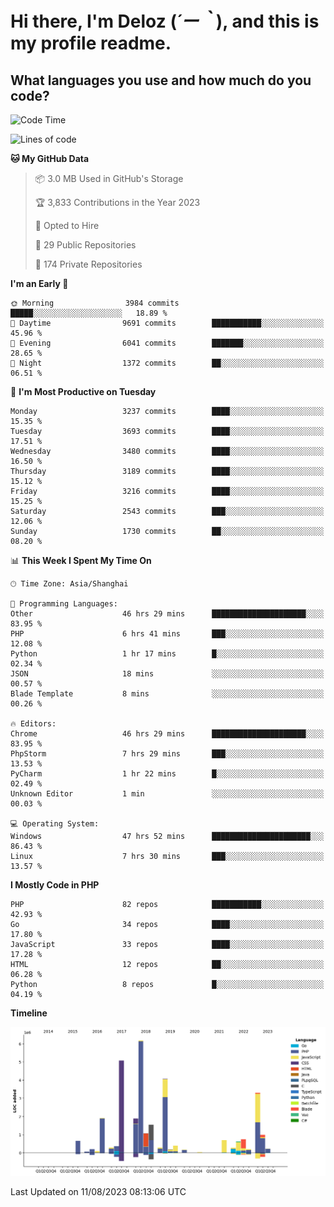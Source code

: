 # **Hi there, I'm Deloz (*´ー｀*), and this is my profile readme.**

## **What languages you use and how much do you code?**

<!--START_SECTION:waka-->
![Code Time](http://img.shields.io/badge/Code%20Time-2%2C108%20hrs%2027%20mins-blue)

![Lines of code](https://img.shields.io/badge/From%20Hello%20World%20I%27ve%20Written-31.5%20million%20lines%20of%20code-blue)

**🐱 My GitHub Data** 

> 📦 3.0 MB Used in GitHub's Storage 
 > 
> 🏆 3,833 Contributions in the Year 2023
 > 
> 💼 Opted to Hire
 > 
> 📜 29 Public Repositories 
 > 
> 🔑 174 Private Repositories 
 > 
**I'm an Early 🐤** 

```text
🌞 Morning                3984 commits        █████░░░░░░░░░░░░░░░░░░░░   18.89 % 
🌆 Daytime                9691 commits        ███████████░░░░░░░░░░░░░░   45.96 % 
🌃 Evening                6041 commits        ███████░░░░░░░░░░░░░░░░░░   28.65 % 
🌙 Night                  1372 commits        ██░░░░░░░░░░░░░░░░░░░░░░░   06.51 % 
```
📅 **I'm Most Productive on Tuesday** 

```text
Monday                   3237 commits        ████░░░░░░░░░░░░░░░░░░░░░   15.35 % 
Tuesday                  3693 commits        ████░░░░░░░░░░░░░░░░░░░░░   17.51 % 
Wednesday                3480 commits        ████░░░░░░░░░░░░░░░░░░░░░   16.50 % 
Thursday                 3189 commits        ████░░░░░░░░░░░░░░░░░░░░░   15.12 % 
Friday                   3216 commits        ████░░░░░░░░░░░░░░░░░░░░░   15.25 % 
Saturday                 2543 commits        ███░░░░░░░░░░░░░░░░░░░░░░   12.06 % 
Sunday                   1730 commits        ██░░░░░░░░░░░░░░░░░░░░░░░   08.20 % 
```


📊 **This Week I Spent My Time On** 

```text
🕑︎ Time Zone: Asia/Shanghai

💬 Programming Languages: 
Other                    46 hrs 29 mins      █████████████████████░░░░   83.95 % 
PHP                      6 hrs 41 mins       ███░░░░░░░░░░░░░░░░░░░░░░   12.08 % 
Python                   1 hr 17 mins        █░░░░░░░░░░░░░░░░░░░░░░░░   02.34 % 
JSON                     18 mins             ░░░░░░░░░░░░░░░░░░░░░░░░░   00.57 % 
Blade Template           8 mins              ░░░░░░░░░░░░░░░░░░░░░░░░░   00.26 % 

🔥 Editors: 
Chrome                   46 hrs 29 mins      █████████████████████░░░░   83.95 % 
PhpStorm                 7 hrs 29 mins       ███░░░░░░░░░░░░░░░░░░░░░░   13.53 % 
PyCharm                  1 hr 22 mins        █░░░░░░░░░░░░░░░░░░░░░░░░   02.49 % 
Unknown Editor           1 min               ░░░░░░░░░░░░░░░░░░░░░░░░░   00.03 % 

💻 Operating System: 
Windows                  47 hrs 52 mins      ██████████████████████░░░   86.43 % 
Linux                    7 hrs 30 mins       ███░░░░░░░░░░░░░░░░░░░░░░   13.57 % 
```

**I Mostly Code in PHP** 

```text
PHP                      82 repos            ███████████░░░░░░░░░░░░░░   42.93 % 
Go                       34 repos            ████░░░░░░░░░░░░░░░░░░░░░   17.80 % 
JavaScript               33 repos            ████░░░░░░░░░░░░░░░░░░░░░   17.28 % 
HTML                     12 repos            ██░░░░░░░░░░░░░░░░░░░░░░░   06.28 % 
Python                   8 repos             █░░░░░░░░░░░░░░░░░░░░░░░░   04.19 % 
```



**Timeline**

![Lines of Code chart](https://raw.githubusercontent.com/deloz/deloz/main/assets/bar_graph.png)


 Last Updated on 11/08/2023 08:13:06 UTC
<!--END_SECTION:waka-->
